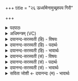 +++
title = "२६ ऊर्ध्वामेनामुच्छ्रापय गिरौ"

+++
<details><summary>पदपाठः</summary>

ऊ॒र्ध्वाम्। ए॒ना॒म्। उत्। श्रा॒प॒य॒। गि॒रौ। भा॒रम्। हर॑न्नि॒वेति॒ हर॑न्ऽइव। अथ॑। अ॒स्यै॒। मध्य॑म्। ए॒ध॒ता॒म्। शी॒ते। वाते॑ पु॒नन्नि॒वेति॑ पु॒नन्ऽइ॑व। २६।
</details>

<details><summary>अधिमन्त्रम् (VC)</summary>

- श्रीर्देवता
- प्रजापतिर्ऋषिः
- अनुष्टुप्
- गान्धारः
</details>

<details><summary>दयानन्द-सरस्वती (हि) - विषयः</summary>

फिर राजपुरुष किसकी उन्नति करें, इस विषय को अगले मन्त्र में कहा है ॥
</details>

<details><summary>दयानन्द-सरस्वती (हि) - पदार्थः</summary>

पदार्थान्वयभाषाः -  हे राजन् ! तू (गिरौ) पर्वत पर (भारम्) भार (हरन्निव) पहुँचाते हुए के समान (एनाम्) इस राज्यलक्ष्मीयुक्त (ऊर्ध्वाम्) उत्तम कक्षावाली प्रजा को (उच्छ्रापय) सदा अधिक-अधिक उन्नति दिया कर (अथ) अब (अस्यै) इस प्रजा के (मध्यम्) मध्यभाग लक्ष्मी को पाकर (शीते) शीतल (वाते) पवन में (पुनन्निव) खेती करनेवालों की क्रिया से जैसे अन्न आदि शुद्ध हो वा पवन के योग से जल स्वच्छ हो, वैसे आप (एधताम्) वृद्धि को प्राप्त हूजिये ॥२६ ॥
</details>

<details><summary>दयानन्द-सरस्वती (हि) - भावार्थः</summary>

भावार्थभाषाः -  इस मन्त्र में दो उपमालङ्कार हैं। राजा जैसे कोई बोझा ले जानेवाला, अपने शिर वा पीठ पर बोझा को उठा, पर्वत पर चढ़, उस भार को ऊपर स्थापन करे, वैसे लक्ष्मी को उन्नति होने को पहुँचावे वा जैसे खेती करनेवाले भूसा आदि से अन्न को अलग कर उस अन्न को खाके बढ़ते हैं, वैसे सत्य न्याय से सत्य असत्य को अलग कर न्याय करने हारा राजा नित्य बढ़ता है ॥२६ ॥
</details>

<details><summary>दयानन्द-सरस्वती (सं) - विषयः</summary>

पुना राजपुरुषः कामुत्कृष्टां कुर्युरित्याह ॥
</details>

<details><summary>दयानन्द-सरस्वती (सं) - पदार्थः</summary>

पदार्थान्वयभाषाः -  हे राजन् ! त्वं गिरौ भारं हरन्निवैनामूर्ध्वामुच्छ्रापय। अथास्यै मध्यं प्राप्य शीते वाते पुनन्निव भवानेधताम् ॥२६ ॥
</details>

<details><summary>दयानन्द-सरस्वती (सं) - भावार्थः</summary>

भावार्थभाषाः -  अत्रोपमालङ्कारौ। यथा कश्चिद् भारवाट्शिरसि पृष्ठे वा भारमुत्थाप्य गिरिमारुह्योपरि स्थापयेत्तथा राजा श्रियमुन्नतिभावं नयेत्। यथा वा कृषीवला बुसादिभ्योऽन्नं पृथक्कृत्य भुक्त्वा वर्द्धन्ते, तथा सत्यन्यायेन सत्यासत्ये पृथक्कृत्य न्यायकारी राजा नित्यं वर्द्धते ॥२६ ॥
</details>

<details><summary>सविता जोशी ← दयानन्दः (म) - भावार्थः</summary>

भावार्थभाषाः -  या मंत्रात दोन उपमालंकार आहेत. जसे एखादा भारवाहक आपल्या डोक्यावर किंवा पाठीवर भार घेऊन पर्वतावर चढतो व तेथे भार ठेवतो. तशी राजाने लक्ष्मी हळूहळू वाढवावी किंवा जसे शेतकरी धान्याचा भूसा वेगळा करून ते अन्न खातात. तसे न्यायमार्गाने सत्यासत्य वेगवेगळे करून न्याय करणारा राजा सदैव उन्नत होतो.
</details>